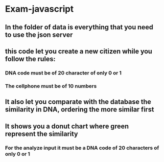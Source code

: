 # Exam-javascript
## In the folder of data is everything that you need to use the json server
## this code let you create a new citizen while you follow the rules:
### DNA code must be of 20 character of only 0 or 1
### The cellphone must be of 10 numbers
## It also let you comparate with the database the similarity in DNA, ordering the more similar first
## It shows you a donut chart where green represent the similarity
### For the analyze input it must be a DNA code of 20 characters of only 0 or 1
